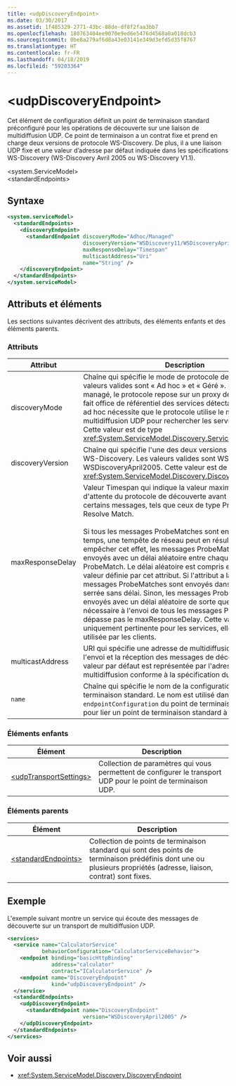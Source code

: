 ```yaml
---
title: <udpDiscoveryEndpoint>
ms.date: 03/30/2017
ms.assetid: 1f485329-2771-43bc-88de-df8f2faa3bb7
ms.openlocfilehash: 180763404ee9070e9ed6e5476d4568a0a018dcb3
ms.sourcegitcommit: 0be8a279af6d8a43e03141e349d3efd5d35f8767
ms.translationtype: HT
ms.contentlocale: fr-FR
ms.lasthandoff: 04/18/2019
ms.locfileid: "59203364"
---
```

# <a name="udpdiscoveryendpoint"></a>\<udpDiscoveryEndpoint>
Cet élément de configuration définit un point de terminaison standard préconfiguré pour les opérations de découverte sur une liaison de multidiffusion UDP. Ce point de terminaison a un contrat fixe et prend en charge deux versions de protocole WS-Discovery. De plus, il a une liaison UDP fixe et une valeur d’adresse par défaut indiquée dans les spécifications WS-Discovery (WS-Discovery Avril 2005 ou WS-Discovery V1.1).  
  
 \<system.ServiceModel>  
\<standardEndpoints>  
  
## <a name="syntax"></a>Syntaxe  
  
```xml  
<system.serviceModel>
  <standardEndpoints>
    <discoveryEndpoint>
      <standardEndpoint discoveryMode="Adhoc/Managed"
                        discoveryVersion="WSDiscovery11/WSDiscoveryApril2005"
                        maxResponseDelay="Timespan"
                        multicastAddress="Uri"
                        name="String" />
    </discoveryEndpoint>
  </standardEndpoints>
</system.serviceModel>
```  
  
## <a name="attributes-and-elements"></a>Attributs et éléments  
 Les sections suivantes décrivent des attributs, des éléments enfants et des éléments parents.  
  
### <a name="attributes"></a>Attributs  
  
|Attribut|Description|  
|---------------|-----------------|  
|discoveryMode|Chaîne qui spécifie le mode de protocole de découverte. Les valeurs valides sont « Ad hoc » et « Géré ». En mode managé, le protocole repose sur un proxy de découverte, qui fait office de référentiel des services détectables. Le mode ad hoc nécessite que le protocole utilise le mécanisme de multidiffusion UDP pour rechercher les services disponibles. Cette valeur est de type <xref:System.ServiceModel.Discovery.ServiceDiscoveryMode>.|  
|discoveryVersion|Chaîne qui spécifie l'une des deux versions du protocole WS-Discovery. Les valeurs valides sont WSDiscovery11 et WSDiscoveryApril2005. Cette valeur est de type <xref:System.ServiceModel.Discovery.DiscoveryVersion>.|  
|maxResponseDelay|Valeur Timespan qui indique la valeur maximale du délai d'attente du protocole de découverte avant l'envoi de certains messages, tels que ceux de type Probe Match ou Resolve Match.<br /><br /> Si tous les messages ProbeMatches sont envoyés en même temps, une tempête de réseau peut en résulter. Pour empêcher cet effet, les messages ProbeMatches sont envoyés avec un délai aléatoire entre chaque message ProbeMatch. Le délai aléatoire est compris entre 0 et la valeur définie par cet attribut. Si l'attribut a la valeur 0, les messages ProbeMatches sont envoyés dans une boucle serrée sans délai. Sinon, les messages ProbeMatches sont envoyés avec un délai aléatoire de sorte que la durée totale nécessaire à l'envoi de tous les messages ProbeMatches ne dépasse pas le maxResponseDelay. Cette valeur est uniquement pertinente pour les services, elle n'est pas utilisée par les clients.|  
|multicastAddress|URI qui spécifie une adresse de multidiffusion à utiliser pour l'envoi et la réception des messages de découverte. La valeur par défaut est représentée par l'adresse de multidiffusion conforme à la spécification du protocole.|  
|`name`|Chaîne qui spécifie le nom de la configuration du point de terminaison standard. Le nom est utilisé dans l'attribut `endpointConfiguration` du point de terminaison de service pour lier un point de terminaison standard à sa configuration.|  
  
### <a name="child-elements"></a>Éléments enfants  
  
|Élément|Description|  
|-------------|-----------------|  
|[\<udpTransportSettings>](../../../../../docs/framework/configure-apps/file-schema/wcf/udptransportsettings.md)|Collection de paramètres qui vous permettent de configurer le transport UDP pour le point de terminaison UDP.|  
  
### <a name="parent-elements"></a>Éléments parents  
  
|Élément|Description|  
|-------------|-----------------|  
|[\<standardEndpoints>](../../../../../docs/framework/configure-apps/file-schema/wcf/standardendpoints.md)|Collection de points de terminaison standard qui sont des points de terminaison prédéfinis dont une ou plusieurs propriétés (adresse, liaison, contrat) sont fixes.|  
  
## <a name="example"></a>Exemple  
 L'exemple suivant montre un service qui écoute des messages de découverte sur un transport de multidiffusion UDP.  
  
```xml  
<services>
  <service name="CalculatorService"
           behaviorConfiguration="CalculatorServiceBehavior">
    <endpoint binding="basicHttpBinding"
              address="calculator"
              contract="ICalculatorService" />
    <endpoint name="DiscoveryEndpoint"
              kind="udpDiscoveryEndpoint" />
  </service>
  <standardEndpoints>
    <udpDiscoveryEndpoint>
      <standardEndpoint name="DiscoveryEndpoint"
                        version="WSDiscoveryApril2005" />
    </udpDiscoveryEndpoint>
  </standardEndpoints>
</services>
```  
  
## <a name="see-also"></a>Voir aussi

- <xref:System.ServiceModel.Discovery.DiscoveryEndpoint>
